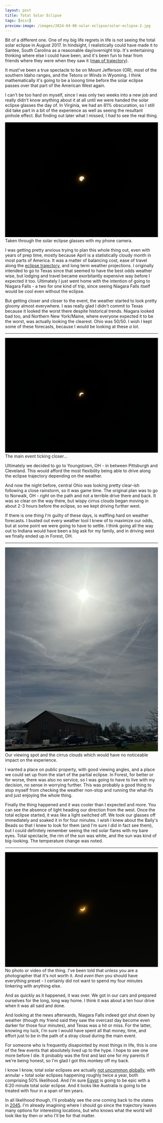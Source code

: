 ```yaml
---
layout: post
title: Total Solar Eclipse
tags: [misc]
preview-image: /images/2024-04-08-solar-eclipse/solar-eclipse-2.jpg
---
```


Bit of a different one.
One of my big life regrets in life is not seeing the total solar eclipse in August 2017.
In hindsight, I realistically could have made it to Santee, South Carolina as a reasonable day/overnight trip.
It's entertaining thinking where else I could have been, and it's been fun to hear from friends where they were when they saw it ([map of trajectory](http://xjubier.free.fr/en/site_pages/solar_eclipses/TSE_2017_GoogleMapFull.html)).

It must've been a true spectacle to be on Mount Jefferson (OR), most of the southern Idaho ranges, and the Tetons or Winds in Wyoming.
I think mathematically it's going to be a looong time before the solar eclipse passes over that part of the American West again.

I can't be too hard on myself, since I was only two weeks into a new job and really didn't know anything about it at all until we were handed the solar eclipse glasses the day of.
In Virginia, we had an 81% obscuration, so I still did take part in a bit of the experience as well as seeing the resultant pinhole effect.
But finding out later what I missed, I _had_ to see the real thing.

<!--more-->

![solar-eclipse-1.jpg](/images/2024-04-08-solar-eclipse/solar-eclipse-1.jpg)
Taken through the solar eclipse glasses with my phone camera.

I was getting pretty anxious trying to plan this whole thing out, even with years of prep time, mostly because April is a statistically cloudy month in most parts of America.
It was a matter of balancing cost, ease of travel along the [eclipse trajectory](http://xjubier.free.fr/en/site_pages/solar_eclipses/TSE_2024_GoogleMapFull.html), and long term weather projections.
I originally intended to go to Texas since that seemed to have the best odds weather wise, but lodging and travel became exorbitantly expensive way before I expected it too. Ultimately I just went home with the intention of going to Niagara Falls - a two for one kind of trip, since seeing Niagara Falls itself would be cool even without the eclipse.

But getting closer and closer to the event, the weather started to look pretty gloomy almost everywhere.
I was really glad I didn't commit to Texas because it looked the worst there despite historical trends.
Niagara looked bad too, and Northern New York/Maine, where everyone expected it to be the worst, was actually looking the clearest. Ohio was 50/50. I wish I kept some of these forecasts, because I would be looking at these _a lot_.

---

![solar-eclipse-2.jpg](/images/2024-04-08-solar-eclipse/solar-eclipse-2.jpg)
The main event ticking closer\.\.\.

Ultimately we decided to go to Youngstown, OH - in between Pittsburgh and Cleveland.
This would afford the most flexibility being able to drive along the eclipse trajectory depending on the weather.

And now the night before, central Ohio was looking pretty clear-ish following a close rainstorm, so it was game time.
The original plan was to go to Norwalk, OH - _right_ on the path and not a terrible drive there and back.
It was so clear on the way there, but wispy cirrus clouds began moving in about 2-3 hours before the eclipse, so we kept driving further west.

If there is one thing I'm guilty of these days, is waffling hard on weather forecasts.
I busted out every weather tool I knew of to maximize our odds, but at some point we were going to have to settle.
I think going all the way out to Indiana would have been a big ask for my family, and in driving west we finally ended up in Forest, OH.

---

![solar-eclipse-3.jpg](/images/2024-04-08-solar-eclipse/solar-eclipse-3.jpg)
Our viewing spot and the cirrus clouds which would have no noticeable impact on the experience.

I wanted a place on public property, with good viewing angles, and a place we could set up from the start of the partial eclipse.
In Forest, for better or for worse, there was also no service, so I was going to have to live with my decision, no sense in worrying further.
This was probably a good thing to stop myself from checking the weather non-stop and running the what-ifs and just enjoying the whole thing.

Finally the thing happened and it was cooler than I expected and more.
You can see the absence of light heading our direction from the west.
Once the total eclipse started, it was like a light switched off.
We took our glasses off immediately and soaked it in for four minutes.
I wish I knew about the Baily's Beads so that I knew to look for them (and I'm sure I did in fact see them), but I could definitely remember seeing the red solar flares with my bare eyes.
Total spectacle, the rim of the sun was white, and the sun was kind of big-looking.
The temperature change was noted.

---

![solar-eclipse-4.jpg](/images/2024-04-08-solar-eclipse/solar-eclipse-4.jpg)
No photo or video of the thing.
I've been told that unless you are a photographer that it's not worth it.
And _even then_ you should have everything preset - I certainly did not want to spend my four minutes tinkering with anything else.

And as quickly as it happened, it was over.
We got in our cars and prepared ourselves for the long, long way home.
I think it was about a ten hour drive when it was all said and done.

And looking at the news afterwards, Niagara Falls indeed got shut down by weather (though my friend said they saw the overcast day become even darker for those four minutes), and Texas was a hit or miss.
For the latter, knowing my luck, I'm sure I would have spent all that money, time, and effort just to be in the path of a stray cloud during the main event.

For someone who is frequently disapointed by most things in life, this is one of the few events that absolutely lived up to the hype.
I hope to see one more before I die.
It probably was the first and last one for my parents if we're being honest, so I'm glad I got this monkey off my back.

I know I know, total solar eclipses are actually [not uncommon globally](http://xjubier.free.fr/en/site_pages/SolarEclipsesGoogleMaps.html), with annular + total solar eclipses happening roughly twice a year, both comprising 50% likelihood.
And I'm sure [Egypt](http://xjubier.free.fr/en/site_pages/solar_eclipses/TSE_2027_GoogleMapFull.html) is going to be epic with a 6:20 minute total solar eclipse.
And it looks like Australia is going to be treated with four in a span of ten years.

In all likelihood though, I'll probably see the one coming back to the states in [2045](http://xjubier.free.fr/en/site_pages/solar_eclipses/TSE_2045_GoogleMapFull.html).
I'm already imagining where I should go since the trajectory leaves many options for interesting locations, but who knows what the world will look like by then or who I'll be for that matter.
